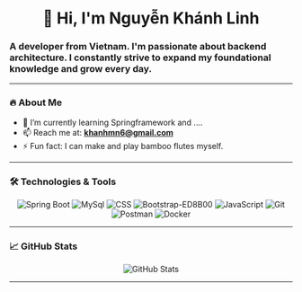 <h1 align="center">👋 Hi, I'm Nguyễn Khánh Linh</h1>
<h3>A developer from Vietnam. I'm passionate about backend architecture. I constantly strive to expand my foundational knowledge and grow every day.</h3>


---

### 🔥 About Me
- 🌱 I’m currently learning Springframework and ....
- 📫 Reach me at: **khanhmn6@gmail.com**
- ⚡ Fun fact: I can make and play bamboo flutes myself.

---

### 🛠️ Technologies & Tools
<p align="center">
  <img src="https://img.shields.io/badge/Spring%20Boot-6DB33F?style=for-the-badge&logo=spring-boot&logoColor=white" alt="Spring Boot" />
  <img src="https://img.shields.io/badge/MySql-2496ED?style=for-the-badge&logo=MySql&logoColor=white" alt="MySql" />
  <img src="https://img.shields.io/badge/CSS-1572B6?style=for-the-badge&logo=css3&logoColor=white" alt="CSS" />
  <img src="https://img.shields.io/badge/Bootstrap-ED8B00?style=for-the-badge&logo=java&logoColor=white" alt="Bootstrap-ED8B00" />
  <img src="https://img.shields.io/badge/JavaScript-F7DF1E?style=for-the-badge&logo=javascript&logoColor=black" alt="JavaScript" />
  <img src="https://img.shields.io/badge/Git-F05032?style=for-the-badge&logo=git&logoColor=white" alt="Git" />
  <img src="https://img.shields.io/badge/Postman-FF6C37?style=for-the-badge&logo=postman&logoColor=white" alt="Postman" />
  <img src="https://img.shields.io/badge/Docker-2496ED?style=for-the-badge&logo=docker&logoColor=white" alt="Docker" />
</p>


---

### 📈 GitHub Stats
<p align="center">
  <img src="https://github-readme-stats.vercel.app/api?username=nguyenklinh&show_icons=true&theme=radical" alt="GitHub Stats" />
</p>

---
